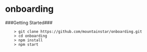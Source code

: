# onboarding

###Getting Started###

```
	> git clone https://github.com/mountainstar/onboarding.git
	> cd onboarding
	> npm install
	> npm start
```
